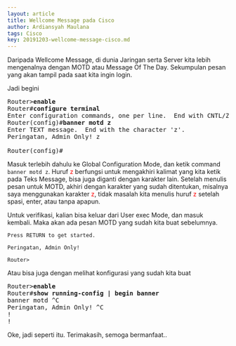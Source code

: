 ```yaml
---
layout: article
title: Wellcome Message pada Cisco
author: Ardiansyah Maulana
tags: Cisco
key: 20191203-wellcome-message-cisco.md
---
```


Daripada Wellcome Message, di dunia Jaringan serta Server kita lebih mengenalnya dengan MOTD atau Message Of The Day. Sekumpulan pesan yang akan tampil pada saat kita ingin login.

Jadi begini
<pre>
Router><b>enable</b>
Router#<b>configure terminal</b>
Enter configuration commands, one per line.  End with CNTL/Z.
Router(config)#<b>banner motd z</b>
Enter TEXT message.  End with the character 'z'.
Peringatan, Admin Only! z

Router(config)#
</pre>

Masuk terlebih dahulu ke Global Configuration Mode, dan ketik command `banner motd z`. Huruf <span style="color:red">z</span> berfungsi untuk mengakhiri kalimat yang kita ketik pada Teks Message, bisa juga diganti dengan karakter lain. Setelah menulis pesan untuk MOTD, akhiri dengan karakter yang sudah ditentukan, misalnya saya menggunakan karakter <span style="color:red">z</span>, tidak masalah kita menulis huruf <span style="color:red">z</span> setelah spasi, enter, atau tanpa apapun.

Untuk verifikasi, kalian bisa keluar dari User exec Mode, dan masuk kembali. Maka akan ada pesan MOTD yang sudah kita buat sebelumnya.
```
Press RETURN to get started.

Peringatan, Admin Only! 

Router>
```

Atau bisa juga dengan melihat konfigurasi yang sudah kita buat
<pre>
Router><b>enable</b>
Router#<b>show running-config | begin banner</b>
banner motd ^C
Peringatan, Admin Only! ^C
!
!
</pre>

Oke, jadi seperti itu. Terimakasih, semoga bermanfaat..
